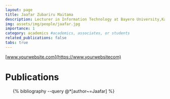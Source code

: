 ```yaml
---
layout: page
title: Jaafar Zubariru Maitama
description: Lecturer in Information Technology at Bayero University,Kano (BUK)
img: assets/img/people/jaafar.jpg
importance: 1
category: academics #academics, associates, or students
related_publications: false
tabs: true
---
```


[www.yourwebsite.com](https://www.yourwebsitecom)

# Publications

<ul>
  {% bibliography --query @*[author~=Jaafar] %}
</ul>
